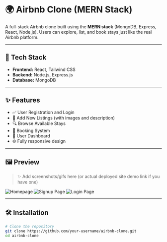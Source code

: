 # 🌍 Airbnb Clone (MERN Stack)

A full-stack Airbnb clone built using the **MERN stack** (MongoDB, Express, React, Node.js). Users can explore, list, and book stays just like the real Airbnb platform.

---

## 🚀 Tech Stack

- **Frontend:** React, Tailwind CSS
- **Backend:** Node.js, Express.js
- **Database:** MongoDB

---

## ✨ Features

- ✅ User Registration and Login
- 🏡 Add New Listings (with images and description)
- 🔍 Browse Available Stays
- 📅 Booking System
- 👤 User Dashboard
- 🌐 Fully responsive design

---

## 🖼️ Preview

> ✨ Add screenshots/gifs here (or actual deployed site demo link if you have one)

![Homepage](./screenshots/homepage.png)
![Signup Page](./screenshots/signup.png)
![Login Page](./screenshots/login.png)

---

## 🛠️ Installation

```bash
# Clone the repository
git clone https://github.com/your-username/airbnb-clone.git
cd airbnb-clone

